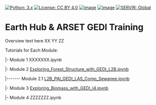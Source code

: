 [![Python: 3.x](https://img.shields.io/badge/python-3.x-blue.svg)](https://www.python.org/)
[![License: CC BY 4.0](https://img.shields.io/badge/License-CC_BY_4.0-lightgrey.svg)](https://creativecommons.org/licenses/by/4.0/)
[![image](https://img.shields.io/pypi/v/servir-aces.svg)](https://pypi.python.org/pypi/servir-aces)
[![image](https://img.shields.io/conda/vn/conda-forge/servir-aces.svg)](https://anaconda.org/conda-forge/servir-aces)
[![SERVIR: Global](https://img.shields.io/badge/SERVIR-Global-green)](https://servirglobal.net)

# Earth Hub & ARSET GEDI  Training

Overview text here
XX
YY
ZZ


Tutorials for Each Module:

|- Module 1 XXXXXXX.ipynb

|- Module 2 [Exploring_Forest_Structure_with_GEDI_L2B.ipynb]()

|------- Module 2.1 [L2B_PAI_GEDI_LAS_Comp_Sewanee.ipynb]()

|- Module 3 [Exploring_Biomass_with_GEDI_l4.ipynb]()

|- Module 4 ZZZZZZZ.ipynb
